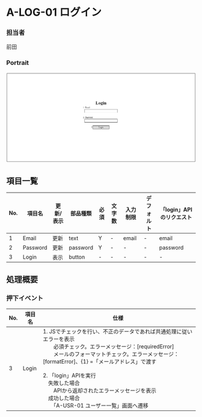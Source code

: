 # A-LOG-01 ログイン

### 担当者

前田

### Portrait

![](../../image/Login.png)

## 項目一覧

| No. | 項目名 | 更新/表示 | 部品種類 | 必須 | 文字数 | 入力制限 | デフォルト | 「login」APIのリクエスト |
| - | - | - | - | - | - | - | - | - |
| 1 | Email | 更新 | text | Y | - | email | - | email |
| 2 | Password | 更新 | password | Y | - | - | - | password |
| 3 | Login | 表示 | button | - | - | - | - | - |

## 処理概要

### 押下イベント

| No. | 項目名 | 仕様 |
| - | - | - |
| 3 | Login | 1. JSでチェックを行い、不正のデータであれば共通処理に従いエラーを表示<br/>　　必須チェック。エラーメッセージ：[requiredError]<br/>　　メールのフォーマットチェック。エラーメッセージ：[formatError]、{1} =「メールアドレス」で渡す<br/><br/>2. 「login」APIを実行<br/>　失敗した場合<br/>　　APIから返却されたエラーメッセージを表示<br/>　成功した場合<br/>　　「A-USR-01 ユーザー一覧」画面へ遷移 |